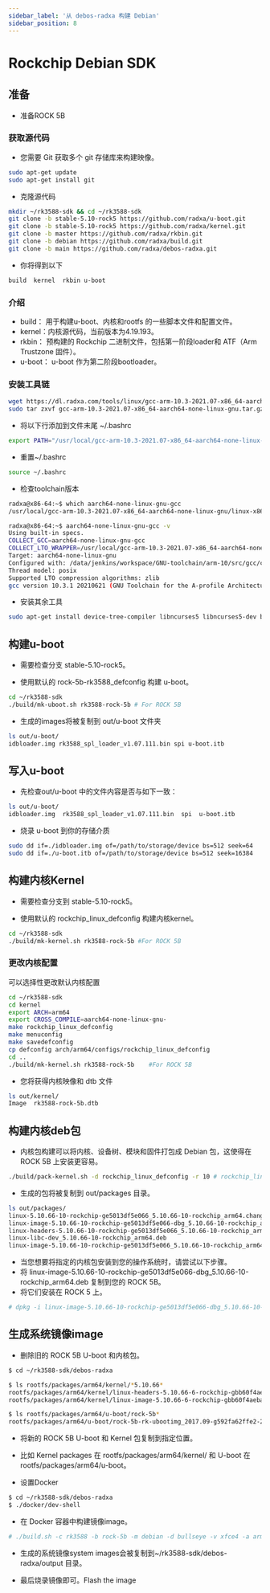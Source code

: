 ```yaml
---
sidebar_label: '从 debos-radxa 构建 Debian'
sidebar_position: 8
---
```


# Rockchip Debian SDK

## 准备

- 准备ROCK 5B

### 获取源代码

- 您需要 Git 获取多个 git 存储库来构建映像。
```bash
sudo apt-get update
sudo apt-get install git
```
- 克隆源代码
```bash
mkdir ~/rk3588-sdk && cd ~/rk3588-sdk
git clone -b stable-5.10-rock5 https://github.com/radxa/u-boot.git
git clone -b stable-5.10-rock5 https://github.com/radxa/kernel.git
git clone -b master https://github.com/radxa/rkbin.git
git clone -b debian https://github.com/radxa/build.git
git clone -b main https://github.com/radxa/debos-radxa.git
```
- 你将得到以下
```bash
build  kernel  rkbin u-boot
```

### 介绍

- build： 用于构建u-boot、内核和rootfs 的一些脚本文件和配置文件。
- kernel：内核源代码，当前版本为4.19.193。
- rkbin： 预构建的 Rockchip 二进制文件，包括第一阶段loader和 ATF（Arm Trustzone 固件）。
- u-boot： u-boot 作为第二阶段bootloader。


### 安装工具链

```bash
wget https://dl.radxa.com/tools/linux/gcc-arm-10.3-2021.07-x86_64-aarch64-none-linux-gnu.tar.gz
sudo tar zxvf gcc-arm-10.3-2021.07-x86_64-aarch64-none-linux-gnu.tar.gz -C /usr/local/
```

- 将以下行添加到文件末尾 ~/.bashrc
```bash
export PATH="/usr/local/gcc-arm-10.3-2021.07-x86_64-aarch64-none-linux-gnu/linux-x86/aarch64/gcc-arm-10.3-2021.07-x86_64-aarch64-none-linux-gnu/bin:$PATH"
```

- 重置~/.bashrc
```bash
source ~/.bashrc
```

- 检查toolchain版本
```bash
radxa@x86-64:~$ which aarch64-none-linux-gnu-gcc
/usr/local/gcc-arm-10.3-2021.07-x86_64-aarch64-none-linux-gnu/linux-x86/aarch64/gcc-arm-10.3-2021.07-x86_64-aarch64-none-linux-gnu/bin/aarch64-none-linux-gnu-gcc

radxa@x86-64:~$ aarch64-none-linux-gnu-gcc -v
Using built-in specs.
COLLECT_GCC=aarch64-none-linux-gnu-gcc
COLLECT_LTO_WRAPPER=/usr/local/gcc-arm-10.3-2021.07-x86_64-aarch64-none-linux-gnu/linux-x86/aarch64/gcc-arm-10.3-2021.07-x86_64-aarch64-none-linux-gnu/bin/../libexec/gcc/aarch64-none-linux-gnu/10.3.1/lto-wrapper
Target: aarch64-none-linux-gnu
Configured with: /data/jenkins/workspace/GNU-toolchain/arm-10/src/gcc/configure --target=aarch64-none-linux-gnu --prefix= --with-sysroot=/aarch64-none-linux-gnu/libc --with-build-sysroot=/data/jenkins/workspace/GNU-toolchain/arm-10/build-aarch64-none-linux-gnu/install//aarch64-none-linux-gnu/libc --with-bugurl=https://bugs.linaro.org/ --enable-gnu-indirect-function --enable-shared --disable-libssp --disable-libmudflap --enable-checking=release --enable-languages=c,c++,fortran --with-gmp=/data/jenkins/workspace/GNU-toolchain/arm-10/build-aarch64-none-linux-gnu/host-tools --with-mpfr=/data/jenkins/workspace/GNU-toolchain/arm-10/build-aarch64-none-linux-gnu/host-tools --with-mpc=/data/jenkins/workspace/GNU-toolchain/arm-10/build-aarch64-none-linux-gnu/host-tools --with-isl=/data/jenkins/workspace/GNU-toolchain/arm-10/build-aarch64-none-linux-gnu/host-tools --enable-fix-cortex-a53-843419 --with-pkgversion='GNU Toolchain for the A-profile Architecture 10.3-2021.07 (arm-10.29)'
Thread model: posix
Supported LTO compression algorithms: zlib
gcc version 10.3.1 20210621 (GNU Toolchain for the A-profile Architecture 10.3-2021.07 (arm-10.29))
```

- 安装其余工具
```bash
sudo apt-get install device-tree-compiler libncurses5 libncurses5-dev build-essential libssl-dev mtools bc python dosfstools
```

## 构建u-boot

- 需要检查分支 stable-5.10-rock5。

- 使用默认的 rock-5b-rk3588_defconfig 构建 u-boot。
```bash
cd ~/rk3588-sdk
./build/mk-uboot.sh rk3588-rock-5b # For ROCK 5B
```

- 生成的images将被复制到 out/u-boot 文件夹
```bash
ls out/u-boot/
idbloader.img rk3588_spl_loader_v1.07.111.bin spi u-boot.itb
```

## 写入u-boot

- 先检查out/u-boot 中的文件内容是否与如下一致：
```bash
ls out/u-boot/
idbloader.img  rk3588_spl_loader_v1.07.111.bin  spi  u-boot.itb
```

- 烧录 u-boot 到你的存储介质
```bash
sudo dd if=./idbloader.img of=/path/to/storage/device bs=512 seek=64
sudo dd if=./u-boot.itb of=/path/to/storage/device bs=512 seek=16384
```

## 构建内核Kernel

- 需要检查分支到 stable-5.10-rock5。

- 使用默认的 rockchip_linux_defconfig 构建内核kernel。
```bash
cd ~/rk3588-sdk
./build/mk-kernel.sh rk3588-rock-5b #For ROCK 5B
```

### 更改内核配置

可以选择性更改默认内核配置
```bash
cd ~/rk3588-sdk
cd kernel
export ARCH=arm64
export CROSS_COMPILE=aarch64-none-linux-gnu-
make rockchip_linux_defconfig
make menuconfig
make savedefconfig
cp defconfig arch/arm64/configs/rockchip_linux_defconfig
cd ..
./build/mk-kernel.sh rk3588-rock-5b    #For ROCK 5B
```

- 您将获得内核映像和 dtb 文件
```bash
ls out/kernel/
Image  rk3588-rock-5b.dtb
```

## 构建内核deb包

- 内核包构建可以将内核、设备树、模块和固件打包成 Debian 包，这使得在 ROCK 5B 上安装更容易。

```bash
./build/pack-kernel.sh -d rockchip_linux_defconfig -r 10 # rockchip_linux_defconfig: kernel defconfig; 1: release number
```

- 生成的包将被复制到 out/packages 目录。

```bash
ls out/packages/
linux-5.10.66-10-rockchip-ge5013df5e066_5.10.66-10-rockchip_arm64.changes
linux-image-5.10.66-10-rockchip-ge5013df5e066-dbg_5.10.66-10-rockchip_arm64.deb
linux-headers-5.10.66-10-rockchip-ge5013df5e066_5.10.66-10-rockchip_arm64.deb
linux-libc-dev_5.10.66-10-rockchip_arm64.deb
linux-image-5.10.66-10-rockchip-ge5013df5e066_5.10.66-10-rockchip_arm64.deb
```

- 当您想要将指定的内核包安装到您的操作系统时，请尝试以下步骤。
- 将 linux-image-5.10.66-10-rockchip-ge5013df5e066-dbg_5.10.66-10-rockchip_arm64.deb 复制到您的 ROCK 5B。
- 将它们安装在 ROCK 5 上。
```bash
# dpkg -i linux-image-5.10.66-10-rockchip-ge5013df5e066-dbg_5.10.66-10-rockchip_arm64.deb
```

## 生成系统镜像image

- 删除旧的 ROCK 5B U-boot 和内核包。

```bash
$ cd ~/rk3588-sdk/debos-radxa

$ ls rootfs/packages/arm64/kernel/*5.10.66*
rootfs/packages/arm64/kernel/linux-headers-5.10.66-6-rockchip-gbb60f4aeba31_5.10.66-6-rockchip_arm64.deb
rootfs/packages/arm64/kernel/linux-image-5.10.66-6-rockchip-gbb60f4aeba31_5.10.66-6-rockchip_arm64.deb

$ ls rootfs/packages/arm64/u-boot/rock-5b*
rootfs/packages/arm64/u-boot/rock-5b-rk-ubootimg_2017.09-g592fa62ffe2-220419_all.deb
```

- 将新的 ROCK 5B U-boot 和 Kernel 包复制到指定位置。 
- 比如 Kernel packages 在 rootfs/packages/arm64/kernel/ 和 U-boot 在 rootfs/packages/arm64/u-boot。

- 设置Docker

```bash
$ cd ~/rk3588-sdk/debos-radxa
$ ./docker/dev-shell
```

- 在 Docker 容器中构建镜像image。
```bash
# ./build.sh -c rk3588 -b rock-5b -m debian -d bullseye -v xfce4 -a arm64 -f gpt
```

- 生成的系统镜像system images会被复制到~/rk3588-sdk/debos-radxa/output 目录。

- 最后烧录镜像即可。Flash the image
